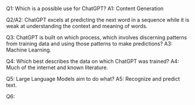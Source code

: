 Q1: Which is a possible use for ChatGPT?
A1: Content Generation

Q2/A2: ChatGPT excels at predicting the next word in a sequence while it is weak at understanding the context and meaning of words.

Q3: ChatGPT is built on which process, which involves discerning patterns from training data and using those patterns to make predictions?
A3: Machine Learning.

Q4: Which best describes the data on which ChatGPT was trained?
A4: Much of the internet and known literature.

Q5: Large Language Models aim to do what?
A5: Recognize and predict text.

Q6:
